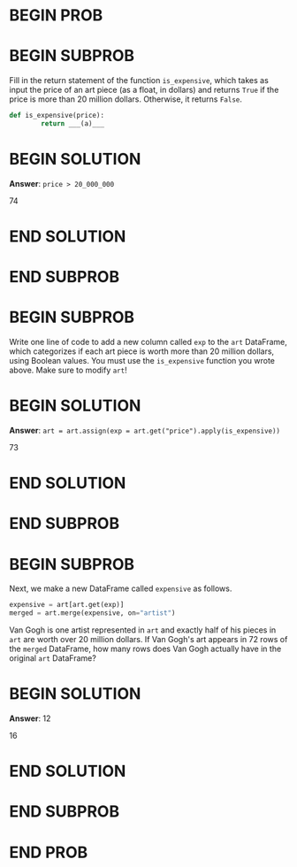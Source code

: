 # BEGIN PROB

# BEGIN SUBPROB

Fill in the return statement of the function `is_expensive`, which takes
as input the price of an art piece (as a float, in dollars) and returns
`True` if the price is more than 20 million dollars. Otherwise, it
returns `False`.

```py
def is_expensive(price):
        return ___(a)___
```

# BEGIN SOLUTION

**Answer**: `price > 20_000_000`

<average>74</average>


# END SOLUTION

# END SUBPROB 

# BEGIN SUBPROB

Write one line of code to add a new column called `exp` to the `art` DataFrame, which categorizes if each art piece is worth more than 20 million dollars, using Boolean values. You must use the `is_expensive` function you wrote above. Make sure to modify `art`!

# BEGIN SOLUTION

**Answer**: `art = art.assign(exp = art.get("price").apply(is_expensive))`

<average>73</average>

# END SOLUTION

# END SUBPROB

# BEGIN SUBPROB

Next, we make a new DataFrame called `expensive` as follows.

```py
expensive = art[art.get(exp)]
merged = art.merge(expensive, on="artist")
```

Van Gogh is one artist represented in `art` and exactly half of his
pieces in `art` are worth over 20 million dollars. If Van Gogh's art
appears in 72 rows of the `merged` DataFrame, how many rows does Van
Gogh actually have in the original `art` DataFrame?


# BEGIN SOLUTION

**Answer**: 12

<average>16</average>

# END SOLUTION

# END SUBPROB

# END PROB